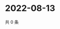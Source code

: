 # 2022-08-13

共 0 条

<!-- BEGIN WEIBO -->
<!-- 最后更新时间 Sat Aug 13 2022 21:25:52 GMT+0800 (China Standard Time) -->

<!-- END WEIBO -->
